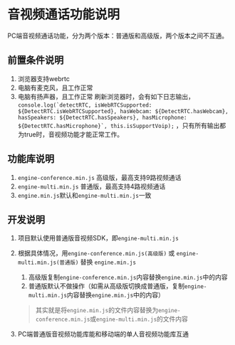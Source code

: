 # 音视频通话功能说明

PC端音视频通话功能，分为两个版本：普通版和高级版，两个版本之间不互通。

## 前置条件说明

1. 浏览器支持webrtc
2. 电脑有麦克风，且工作正常
3. 电脑有扬声器，且工作正常
刷新浏览器时，会有如下日志输出，```console.log(`detectRTC, isWebRTCSupported: ${DetectRTC.isWebRTCSupported}, hasWebcam: ${DetectRTC.hasWebcam}, hasSpeakers: ${DetectRTC.hasSpeakers}, hasMicrophone: ${DetectRTC.hasMicrophone}`, this.isSupportVoip);```
，只有所有输出都为true时，音视频功能才能正常工作。

## 功能库说明

1. ```engine-conference.min.js``` 高级版，最高支持9路视频通话
2. ```engine-multi.min.js``` 普通版，最高支持4路视频通话
3. ```engine.min.js```默认和```engine-multi.min.js```一致

## 开发说明

1. 项目默认使用普通版音视频SDK，即```engine-multi.min.js```
2. 根据具体情况，用```engine-conference.min.js(高级版)``` 或 ```engine-multi.min.js(普通版)``` 替换 ```engine.min.js```

 	1. 高级版复制`engine-conference.min.js`内容替换`engine.min.js`中的内容
    2. 普通版默认不做操作（如需从高级版切换成普通版，复制`engine-multi.min.js`内容替换`engine.min.js`中的内容）
    
   > 其实就是将`engine.min.js`的文件内容替换为`engine-conference.min.js`或`engine-multi.min.js`的文件内容
3. PC端普通版音视频功能库能和移动端的单人音视频功能库互通
